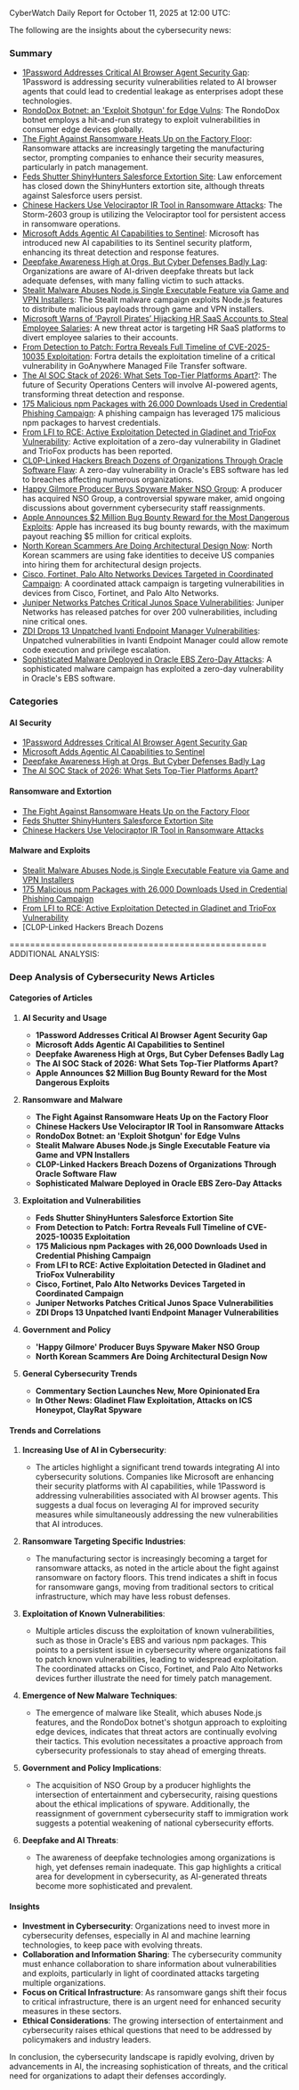 CyberWatch Daily Report for October 11, 2025 at 12:00 UTC:

The following are the insights about the cybersecurity news:

### Summary
- [1Password Addresses Critical AI Browser Agent Security Gap](https://www.darkreading.com/identity-access-management-security/1password-addresses-critical-ai-browser-agent-security-gap): 1Password is addressing security vulnerabilities related to AI browser agents that could lead to credential leakage as enterprises adopt these technologies.
- [RondoDox Botnet: an 'Exploit Shotgun' for Edge Vulns](https://www.darkreading.com/endpoint-security/rondodox-botnet-exploit-edge-vulns): The RondoDox botnet employs a hit-and-run strategy to exploit vulnerabilities in consumer edge devices globally.
- [The Fight Against Ransomware Heats Up on the Factory Floor](https://www.darkreading.com/ics-ot-security/ransomware-manufacturing-an-escalating-battle): Ransomware attacks are increasingly targeting the manufacturing sector, prompting companies to enhance their security measures, particularly in patch management.
- [Feds Shutter ShinyHunters Salesforce Extortion Site](https://www.darkreading.com/cyberattacks-data-breaches/shinyhunters-feds-shutter-salesforce-extortion-site): Law enforcement has closed down the ShinyHunters extortion site, although threats against Salesforce users persist.
- [Chinese Hackers Use Velociraptor IR Tool in Ransomware Attacks](https://www.darkreading.com/cybersecurity-operations/chinese-hackers-velociraptor-ir-tool-ransomware-attacks): The Storm-2603 group is utilizing the Velociraptor tool for persistent access in ransomware operations.
- [Microsoft Adds Agentic AI Capabilities to Sentinel](https://www.darkreading.com/cloud-security/microsoft-adds-agentic-ai-capabilities-sentinel): Microsoft has introduced new AI capabilities to its Sentinel security platform, enhancing its threat detection and response features.
- [Deepfake Awareness High at Orgs, But Cyber Defenses Badly Lag](https://www.darkreading.com/cybersecurity-operations/deepfake-awareness-high-cyber-defenses-lag): Organizations are aware of AI-driven deepfake threats but lack adequate defenses, with many falling victim to such attacks.
- [Stealit Malware Abuses Node.js Single Executable Feature via Game and VPN Installers](https://thehackernews.com/2025/10/stealit-malware-abuses-nodejs-single.html): The Stealit malware campaign exploits Node.js features to distribute malicious payloads through game and VPN installers.
- [Microsoft Warns of ‘Payroll Pirates’ Hijacking HR SaaS Accounts to Steal Employee Salaries](https://thehackernews.com/2025/10/microsoft-warns-of-payroll-pirates.html): A new threat actor is targeting HR SaaS platforms to divert employee salaries to their accounts.
- [From Detection to Patch: Fortra Reveals Full Timeline of CVE-2025-10035 Exploitation](https://thehackernews.com/2025/10/from-detection-to-patch-fortra-reveals.html): Fortra details the exploitation timeline of a critical vulnerability in GoAnywhere Managed File Transfer software.
- [The AI SOC Stack of 2026: What Sets Top-Tier Platforms Apart?](https://thehackernews.com/2025/10/the-ai-soc-stack-of-2026-what-sets-top.html): The future of Security Operations Centers will involve AI-powered agents, transforming threat detection and response.
- [175 Malicious npm Packages with 26,000 Downloads Used in Credential Phishing Campaign](https://thehackernews.com/2025/10/175-malicious-npm-packages-with-26000.html): A phishing campaign has leveraged 175 malicious npm packages to harvest credentials.
- [From LFI to RCE: Active Exploitation Detected in Gladinet and TrioFox Vulnerability](https://thehackernews.com/2025/10/from-lfi-to-rce-active-exploitation.html): Active exploitation of a zero-day vulnerability in Gladinet and TrioFox products has been reported.
- [CL0P-Linked Hackers Breach Dozens of Organizations Through Oracle Software Flaw](https://thehackernews.com/2025/10/cl0p-linked-hackers-breach-dozens-of.html): A zero-day vulnerability in Oracle's EBS software has led to breaches affecting numerous organizations.
- [Happy Gilmore Producer Buys Spyware Maker NSO Group](https://www.wired.com/story/happy-gilmore-producer-buys-spyware-maker-nso-group/): A producer has acquired NSO Group, a controversial spyware maker, amid ongoing discussions about government cybersecurity staff reassignments.
- [Apple Announces $2 Million Bug Bounty Reward for the Most Dangerous Exploits](https://www.wired.com/story/apple-announces-2-million-bug-bounty-reward/): Apple has increased its bug bounty rewards, with the maximum payout reaching $5 million for critical exploits.
- [North Korean Scammers Are Doing Architectural Design Now](https://www.wired.com/story/north-korean-scammers-are-doing-architectural-design-now/): North Korean scammers are using fake identities to deceive US companies into hiring them for architectural design projects.
- [Cisco, Fortinet, Palo Alto Networks Devices Targeted in Coordinated Campaign](https://www.securityweek.com/cisco-fortinet-palo-alto-networks-devices-targeted-in-coordinated-campaign/): A coordinated attack campaign is targeting vulnerabilities in devices from Cisco, Fortinet, and Palo Alto Networks.
- [Juniper Networks Patches Critical Junos Space Vulnerabilities](https://www.securityweek.com/juniper-networks-patches-critical-junos-space-vulnerabilities/): Juniper Networks has released patches for over 200 vulnerabilities, including nine critical ones.
- [ZDI Drops 13 Unpatched Ivanti Endpoint Manager Vulnerabilities](https://www.securityweek.com/zdi-drops-13-unpatched-ivanti-endpoint-manager-vulnerabilities/): Unpatched vulnerabilities in Ivanti Endpoint Manager could allow remote code execution and privilege escalation.
- [Sophisticated Malware Deployed in Oracle EBS Zero-Day Attacks](https://www.securityweek.com/sophisticated-malware-deployed-in-oracle-ebs-zero-day-attacks/): A sophisticated malware campaign has exploited a zero-day vulnerability in Oracle's EBS software.

### Categories

#### AI Security
- [1Password Addresses Critical AI Browser Agent Security Gap](https://www.darkreading.com/identity-access-management-security/1password-addresses-critical-ai-browser-agent-security-gap)
- [Microsoft Adds Agentic AI Capabilities to Sentinel](https://www.darkreading.com/cloud-security/microsoft-adds-agentic-ai-capabilities-sentinel)
- [Deepfake Awareness High at Orgs, But Cyber Defenses Badly Lag](https://www.darkreading.com/cybersecurity-operations/deepfake-awareness-high-cyber-defenses-lag)
- [The AI SOC Stack of 2026: What Sets Top-Tier Platforms Apart?](https://thehackernews.com/2025/10/the-ai-soc-stack-of-2026-what-sets-top.html)

#### Ransomware and Extortion
- [The Fight Against Ransomware Heats Up on the Factory Floor](https://www.darkreading.com/ics-ot-security/ransomware-manufacturing-an-escalating-battle)
- [Feds Shutter ShinyHunters Salesforce Extortion Site](https://www.darkreading.com/cyberattacks-data-breaches/shinyhunters-feds-shutter-salesforce-extortion-site)
- [Chinese Hackers Use Velociraptor IR Tool in Ransomware Attacks](https://www.darkreading.com/cybersecurity-operations/chinese-hackers-velociraptor-ir-tool-ransomware-attacks)

#### Malware and Exploits
- [Stealit Malware Abuses Node.js Single Executable Feature via Game and VPN Installers](https://thehackernews.com/2025/10/stealit-malware-abuses-nodejs-single.html)
- [175 Malicious npm Packages with 26,000 Downloads Used in Credential Phishing Campaign](https://thehackernews.com/2025/10/175-malicious-npm-packages-with-26000.html)
- [From LFI to RCE: Active Exploitation Detected in Gladinet and TrioFox Vulnerability](https://thehackernews.com/2025/10/from-lfi-to-rce-active-exploitation.html)
- [CL0P-Linked Hackers Breach Dozens

==================================================
ADDITIONAL ANALYSIS:

### Deep Analysis of Cybersecurity News Articles

#### Categories of Articles

1. **AI Security and Usage**
   - **1Password Addresses Critical AI Browser Agent Security Gap**
   - **Microsoft Adds Agentic AI Capabilities to Sentinel**
   - **Deepfake Awareness High at Orgs, But Cyber Defenses Badly Lag**
   - **The AI SOC Stack of 2026: What Sets Top-Tier Platforms Apart?**
   - **Apple Announces $2 Million Bug Bounty Reward for the Most Dangerous Exploits**

2. **Ransomware and Malware**
   - **The Fight Against Ransomware Heats Up on the Factory Floor**
   - **Chinese Hackers Use Velociraptor IR Tool in Ransomware Attacks**
   - **RondoDox Botnet: an 'Exploit Shotgun' for Edge Vulns**
   - **Stealit Malware Abuses Node.js Single Executable Feature via Game and VPN Installers**
   - **CL0P-Linked Hackers Breach Dozens of Organizations Through Oracle Software Flaw**
   - **Sophisticated Malware Deployed in Oracle EBS Zero-Day Attacks**

3. **Exploitation and Vulnerabilities**
   - **Feds Shutter ShinyHunters Salesforce Extortion Site**
   - **From Detection to Patch: Fortra Reveals Full Timeline of CVE-2025-10035 Exploitation**
   - **175 Malicious npm Packages with 26,000 Downloads Used in Credential Phishing Campaign**
   - **From LFI to RCE: Active Exploitation Detected in Gladinet and TrioFox Vulnerability**
   - **Cisco, Fortinet, Palo Alto Networks Devices Targeted in Coordinated Campaign**
   - **Juniper Networks Patches Critical Junos Space Vulnerabilities**
   - **ZDI Drops 13 Unpatched Ivanti Endpoint Manager Vulnerabilities**

4. **Government and Policy**
   - **'Happy Gilmore' Producer Buys Spyware Maker NSO Group**
   - **North Korean Scammers Are Doing Architectural Design Now**

5. **General Cybersecurity Trends**
   - **Commentary Section Launches New, More Opinionated Era**
   - **In Other News: Gladinet Flaw Exploitation, Attacks on ICS Honeypot, ClayRat Spyware**

#### Trends and Correlations

1. **Increasing Use of AI in Cybersecurity**:
   - The articles highlight a significant trend towards integrating AI into cybersecurity solutions. Companies like Microsoft are enhancing their security platforms with AI capabilities, while 1Password is addressing vulnerabilities associated with AI browser agents. This suggests a dual focus on leveraging AI for improved security measures while simultaneously addressing the new vulnerabilities that AI introduces.

2. **Ransomware Targeting Specific Industries**:
   - The manufacturing sector is increasingly becoming a target for ransomware attacks, as noted in the article about the fight against ransomware on factory floors. This trend indicates a shift in focus for ransomware gangs, moving from traditional sectors to critical infrastructure, which may have less robust defenses.

3. **Exploitation of Known Vulnerabilities**:
   - Multiple articles discuss the exploitation of known vulnerabilities, such as those in Oracle's EBS and various npm packages. This points to a persistent issue in cybersecurity where organizations fail to patch known vulnerabilities, leading to widespread exploitation. The coordinated attacks on Cisco, Fortinet, and Palo Alto Networks devices further illustrate the need for timely patch management.

4. **Emergence of New Malware Techniques**:
   - The emergence of malware like Stealit, which abuses Node.js features, and the RondoDox botnet's shotgun approach to exploiting edge devices, indicates that threat actors are continually evolving their tactics. This evolution necessitates a proactive approach from cybersecurity professionals to stay ahead of emerging threats.

5. **Government and Policy Implications**:
   - The acquisition of NSO Group by a producer highlights the intersection of entertainment and cybersecurity, raising questions about the ethical implications of spyware. Additionally, the reassignment of government cybersecurity staff to immigration work suggests a potential weakening of national cybersecurity efforts.

6. **Deepfake and AI Threats**:
   - The awareness of deepfake technologies among organizations is high, yet defenses remain inadequate. This gap highlights a critical area for development in cybersecurity, as AI-generated threats become more sophisticated and prevalent.

#### Insights

- **Investment in Cybersecurity**: Organizations need to invest more in cybersecurity defenses, especially in AI and machine learning technologies, to keep pace with evolving threats.
- **Collaboration and Information Sharing**: The cybersecurity community must enhance collaboration to share information about vulnerabilities and exploits, particularly in light of coordinated attacks targeting multiple organizations.
- **Focus on Critical Infrastructure**: As ransomware gangs shift their focus to critical infrastructure, there is an urgent need for enhanced security measures in these sectors.
- **Ethical Considerations**: The growing intersection of entertainment and cybersecurity raises ethical questions that need to be addressed by policymakers and industry leaders.

In conclusion, the cybersecurity landscape is rapidly evolving, driven by advancements in AI, the increasing sophistication of threats, and the critical need for organizations to adapt their defenses accordingly.